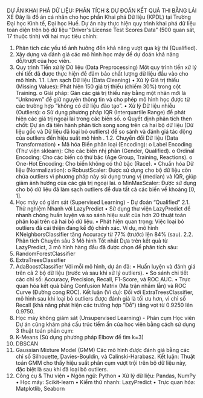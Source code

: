 DỰ ÁN KHAI PHÁ DỮ LIỆU: PHÂN TÍCH & DỰ ĐOÁN KẾT QUẢ THI BẰNG LÁI XE
Đây là đồ án cá nhân cho học phần Khai phá Dữ liệu (KPDL) tại Trường Đại học Kinh tế, Đại học Huế.
Dự án này thực hiện quy trình khai phá dữ liệu toàn diện trên bộ dữ liệu “Driver's License Test Scores Data” (500 quan sát, 17 thuộc tính) với hai mục tiêu chính:
1.	Phân tích các yếu tố ảnh hưởng đến khả năng vượt qua kỳ thi (Qualified).
2.	Xây dựng và đánh giá các mô hình học máy để dự đoán khả năng đỗ/trượt của học viên.
1. Quy trình Tiền xử lý Dữ liệu (Data Preprocessing)
Một quy trình tiền xử lý chi tiết đã được thực hiện để đảm bảo chất lượng dữ liệu đầu vào cho mô hình.
1.1. Làm sạch Dữ liệu (Data Cleaning)
•	Xử lý Giá trị thiếu (Missing Values): Phát hiện 150 giá trị thiếu (chiếm 30%) trong cột Training.
o	Giải pháp: Gán các giá trị thiếu này bằng một nhãn mới là “Unknown” để giữ nguyên thông tin và cho phép mô hình học được từ các trường hợp “không có dữ liệu đào tạo”.
•	Xử lý Dữ liệu nhiễu (Outliers):
o	Sử dụng phương pháp IQR (Interquartile Range) để phát hiện các giá trị ngoại lai trong các biến số.
o	Quyết định phân tích then chốt: Dự án đã tiến hành phân tích song song trên cả hai bộ dữ liệu (Dữ liệu gốc và Dữ liệu đã loại bỏ outliers) để so sánh và đánh giá tác động của outliers đến hiệu suất mô hình .
1.2. Chuyển đổi Dữ liệu (Data Transformation)
•	Mã hóa Biến phân loại (Encoding):
o	Label Encoding (Thư viện sklearn): Cho các biến nhị phân (Gender, Qualified).
o	Ordinal Encoding: Cho các biến có thứ bậc (Age Group, Training, Reactions).
o	One-Hot Encoding: Cho biến không có thứ bậc (Race).
•	Chuẩn hóa Dữ liệu (Normalization):
o	RobustScaler: Được sử dụng cho bộ dữ liệu còn chứa outliers vì phương pháp này sử dụng trung vị (median) và IQR, giúp giảm ảnh hưởng của các giá trị ngoại lai.
o	MinMaxScaler: Được sử dụng cho bộ dữ liệu đã làm sạch outliers để đưa tất cả các biến về khoảng [0, 1].
2. Học máy có giám sát (Supervised Learning) - Dự đoán “Qualified”
2.1. Thử nghiệm Nhanh với LazyPredict
•	Sử dụng thư viện LazyPredict để nhanh chóng huấn luyện và so sánh hiệu suất của hơn 20 thuật toán phân loại trên cả hai bộ dữ liệu.
•	Phát hiện quan trọng: Việc loại bỏ outliers đã cải thiện đáng kể độ chính xác. Ví dụ, mô hình KNeighborsClassifier tăng Accuracy từ 77% (trước) lên 84% (sau).
2.2. Phân tích Chuyên sâu 3 Mô hình Tốt nhất
Dựa trên kết quả từ LazyPredict, 3 mô hình hàng đầu đã được chọn để phân tích sâu:
1.	RandomForestClassifier
2.	ExtraTreesClassifier
3.	AdaBoostClassifier
Với mỗi mô hình, dự án đã:
•	Huấn luyện và đánh giá trên cả 2 bộ dữ liệu (trước và sau khi xử lý outliers).
•	So sánh chi tiết các chỉ số: Accuracy, Precision, Recall, F1-Score, và ROC AUC.
•	Trực quan hóa kết quả bằng Confusion Matrix (Ma trận nhầm lẫn) và ROC Curve (Đường cong ROC).
Kết luận (Ví dụ): Đối với ExtraTreesClassifier, mô hình sau khi loại bỏ outliers được đánh giá là tối ưu hơn, vì chỉ số Recall (khả năng phát hiện các trường hợp “Đỗ”) tăng vọt từ 0.9250 lên 0.9750.
3. Học máy không giám sát (Unsupervised Learning) - Phân cụm Học viên
Dự án cũng khám phá cấu trúc tiềm ẩn của học viên bằng cách sử dụng 3 thuật toán phân cụm:
1.	K-Means (Sử dụng phương pháp Elbow để tìm k=3) 
2.	DBSCAN
3.	Gaussian Mixture Model (GMM)
Các mô hình được đánh giá bằng các chỉ số Silhouette, Davies-Bouldin, và Calinski-Harabasz.
Kết luận: Thuật toán GMM cho thấy hiệu suất phân cụm vượt trội trên bộ dữ liệu này, đặc biệt là sau khi đã loại bỏ outliers.
4. Công cụ & Thư viện
•	Ngôn ngữ: Python
•	Xử lý dữ liệu: Pandas, NumPy
•	Học máy: Scikit-learn
•	Kiểm thử nhanh: LazyPredict
•	Trực quan hóa: Matplotlib, Seaborn
